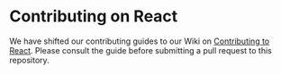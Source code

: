 # Contributing on React
We have shifted our contributing guides to our Wiki on [Contributing to React](https://github.com/Coursemology/coursemology2/wiki/Contributing-on-React).
Please consult the guide before submitting a pull request to this repository.

